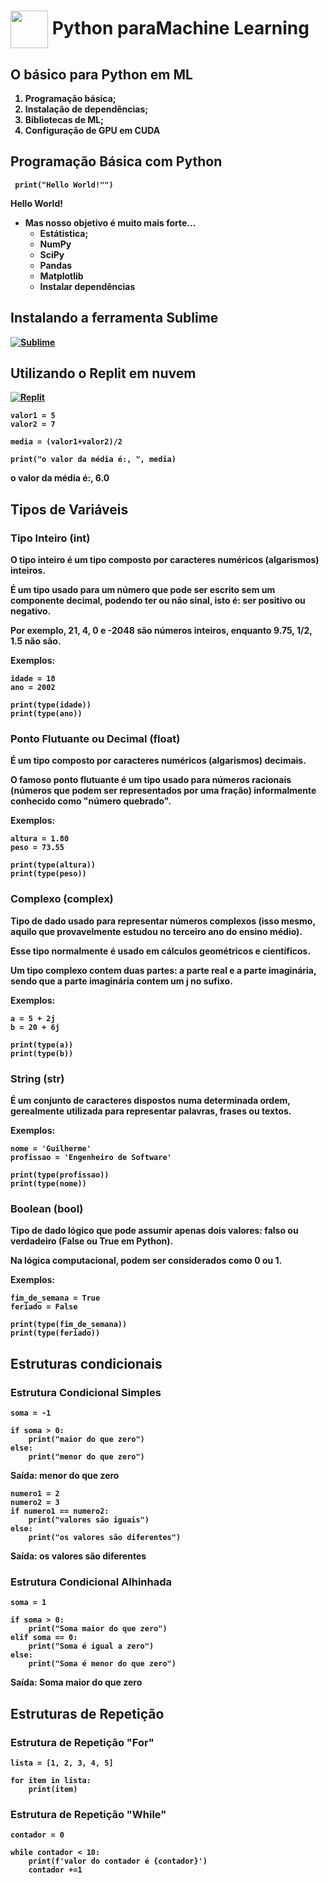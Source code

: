 <h1>
     <img align="center" width="60px" src="https://hermes.dio.me/courses/badge/dabc8205-4a91-473c-acbd-b310d8db3df2.png">
    <span>Python para<strong>Machine Learning</stong></span>
</h1>

## O básico para Python em ML
1. Programação básica;
2. Instalação de dependências;
3. Bibliotecas de ML;
4. Configuração de GPU em CUDA

## Programação Básica com Python

     print("Hello World!"")
Hello World!

- Mas nosso objetivo é muito mais forte...
    - Estátistica;
    - NumPy
    - SciPy
    - Pandas
    - Matplotlib
    - Instalar dependências

## Instalando a ferramenta Sublime
[![Sublime](https://www.sublimetext.com/images/og-full.jpg)](https://www.sublimetext.com/)

## Utilizando o Replit em nuvem
[![Replit](https://replit.com/public/images/ogBanner.png)](https://replit.com)

    valor1 = 5 
    valor2 = 7

    media = (valor1+valor2)/2

    print("o valor da média é:, ", media) 

o valor da média é:,  6.0

## Tipos de Variáveis
### Tipo Inteiro (int)
O tipo inteiro é um tipo composto por caracteres numéricos (algarismos) inteiros.

É um tipo usado para um número que pode ser escrito sem um componente decimal, podendo ter ou não sinal, isto é: ser positivo ou negativo.

Por exemplo, 21, 4, 0 e -2048 são números inteiros, enquanto 9.75, 1/2, 1.5 não são.

Exemplos:

    idade = 18
    ano = 2002

    print(type(idade))
    print(type(ano))


### Ponto Flutuante ou Decimal (float)
É um tipo composto por caracteres numéricos (algarismos) decimais.

O famoso ponto flutuante é um tipo usado para números racionais (números que podem ser representados por uma fração) informalmente conhecido como "número quebrado".

Exemplos:

    altura = 1.80
    peso = 73.55

    print(type(altura))
    print(type(peso))

### Complexo (complex)
Tipo de dado usado para representar números complexos (isso mesmo, aquilo que provavelmente estudou no terceiro ano do ensino médio).

Esse tipo normalmente é usado em cálculos geométricos e científicos.

Um tipo complexo contem duas partes: a parte **real** e a parte **imaginária**, sendo que a parte imaginária contem um **j** no sufixo.

Exemplos:

    a = 5 + 2j
    b = 20 + 6j

    print(type(a))
    print(type(b))

### String (str)
É um conjunto de caracteres dispostos numa determinada ordem, gerealmente utilizada para representar palavras, frases ou textos.

Exemplos:

    nome = 'Guilherme'
    profissao = 'Engenheiro de Software'

    print(type(profissao))
    print(type(nome))
    
### Boolean (bool)
Tipo de dado lógico que pode assumir apenas dois valores: falso ou verdadeiro (False ou True em Python).

Na lógica computacional, podem ser considerados como 0 ou 1.

Exemplos:

    fim_de_semana = True
    feriado = False

    print(type(fim_de_semana))
    print(type(feriado))

## Estruturas condicionais
### Estrutura Condicional Simples

    soma = -1

    if soma > 0:
        print("maior do que zero")
    else:
        print("menor do que zero")

Saída: menor do que zero

    numero1 = 2
    numero2 = 3
    if numero1 == numero2:
        print("valores são iguais")
    else:
        print("os valores são diferentes")

Saída: os valores são diferentes

### Estrutura Condicional Alhinhada

    soma = 1

    if soma > 0:
        print("Soma maior do que zero")
    elif soma == 0:
        print("Soma é igual a zero")
    else:
        print("Soma é menor do que zero")

Saída: Soma maior do que zero

## Estruturas de Repetição
### Estrutura de Repetição "For"

    lista = [1, 2, 3, 4, 5]

    for item in lista:
        print(item)

### Estrutura de Repetição "While"

    contador = 0

    while contador < 10:
        print(f'valor do contador é {contador}')
        contador +=1

